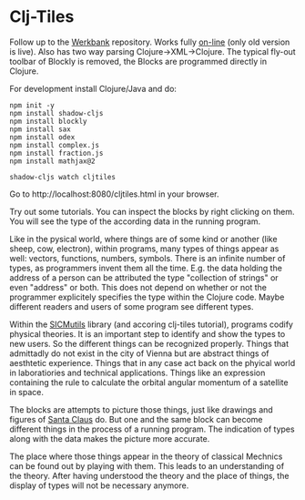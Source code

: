 # Clj-Tiles

Follow up to the [Werkbank](https://github.com/kloimhardt/werkbank) repository. Works fully [on-line](https://github.com/kloimhardt/clj-tiles) (only old version is live). Also has two way parsing Clojure->XML->Clojure. The typical fly-out toolbar of Blockly is removed, the Blocks are programmed directly in Clojure.

For development install Clojure/Java and do:
 ```
 npm init -y
 npm install shadow-cljs
 npm install blockly
 npm install sax
 npm install odex
 npm install complex.js
 npm install fraction.js
 npm install mathjax@2
 
 shadow-cljs watch cljtiles
 ```

Go to http://localhost:8080/cljtiles.html in your browser.

Try out some tutorials. You can inspect the blocks by right clicking on them. You will see the type of the according data in the running program.

Like in the pysical world, where things are of some kind or another (like sheep, cow, electron), within programs, many types of things appear as well: vectors, functions, numbers, symbols. There is an infinite number of types, as programmers invent them all the time. E.g. the data holding the address of a person can be attributed the type "collection of strings" or even "address" or both. This does not depend on whether or not the programmer explicitely specifies the type within the Clojure code. Maybe different readers and users of some program see different types.

Within the [SICMutils](https://github.com/littleredcomputer/sicmutils) library (and accoring clj-tiles tutorial), programs codify physical theories. It is an important step to identify and show the types to new users. So the different things can be recognized properly. Things that admittadly do not exist in the city of Vienna but are abstract things of aesthtetic experience. Things that in any case act back on the phyical world in laboratiories and technical applications. Things like an expression containing the rule to calculate the orbital angular momentum of a satellite in space.

The blocks are attempts to picture those things, just like drawings and figures of [Santa Claus](https://en.wikipedia.org/wiki/Yes,_Virginia,_there_is_a_Santa_Claus) do. But one and the same block can become different things in the process of a running program. The indication of types along with the data makes the picture more accurate.

The place where those things appear in the theory of classical Mechnics can be found out by playing with them. This leads to an understanding of the theory. After having understood the theory and the place of things, the display of types will not be necessary anymore.
